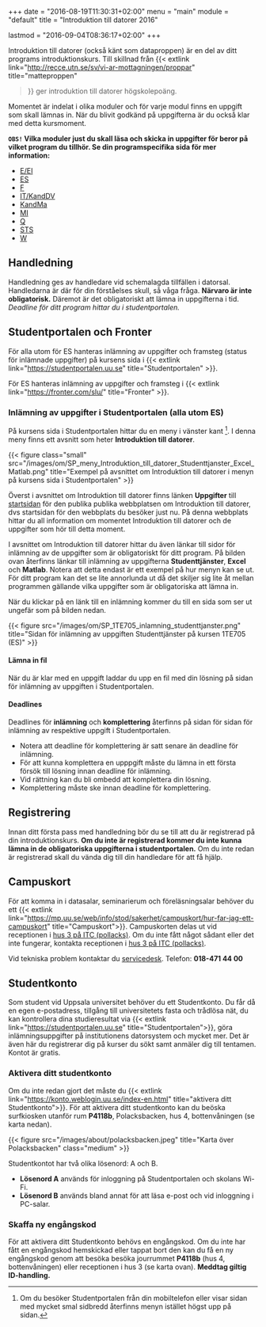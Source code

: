+++
date = "2016-08-19T11:30:31+02:00"
menu = "main"
module = "default"
title = "Introduktion till datorer 2016"

lastmod = "2016-09-04T08:36:17+02:00"
+++

Introduktion till datorer (också känt som dataproppen) är en del av ditt
programs introduktionskurs. Till skillnad från {{< extlink
link="http://recce.utn.se/sv/vi-ar-mottagningen/proppar" title="matteproppen"
>}} ger introduktion till datorer högskolepoäng.

Momentet är indelat i olika moduler och för varje modul finns en uppgift som
skall lämnas in. När du blivit godkänd på uppgifterna är du också klar med
detta kursmoment.

**`OBS!` Vilka moduler just du skall läsa och skicka in uppgifter för beror på
vilket program du tillhör. Se din programspecifika sida för mer information:**

- [E/EI](/programsida/e-ei)
- [ES](/programsida/es)
- [F](/programsida/f)
- [IT/KandDV](/programsida/it-kanddv)
- [KandMa](/programsida/kandma)
- [MI](/programsida/mi)
- [Q](/programsida/q)
- [STS](/programsida/sts)
- [W](/programsida/w)

## Handledning
Handledning ges av handledare vid schemalagda tillfällen i datorsal. Handledarna
är där för din förståelses skull, så våga fråga. **Närvaro är inte
obligatorisk.** Däremot är det obligatoriskt att lämna in uppgifterna i tid.
*Deadline för ditt program hittar du i studentportalen.*


## Studentportalen och Fronter

För alla utom för ES hanteras inlämning av uppgifter och framsteg (status för
inlämnade uppgifter) på kursens sida i {{< extlink
link="https://studentportalen.uu.se" title="Studentportalen" >}}.

För ES hanteras inlämning av uppgifter och framsteg i {{< extlink
link="https://fronter.com/slu/" title="Fronter" >}}.

### Inlämning av uppgifter i Studentportalen (alla utom ES)

På kursens sida i Studentportalen hittar du en meny i vänster kant [^sp-menu]. I denna meny
finns ett avsnitt som heter **Introduktion till datorer**.

{{< figure class="small"
src="/images/om/SP_meny_Introduktion_till_datorer_Studenttjanster_Excel_Matlab.png"
title="Exempel på avsnittet om Introduktion till datorer i menyn på kursens sida i Studentportalen" >}}

Överst i avsnittet om Introduktion till datorer finns länken **Uppgifter** till
[startsidan](/) för den publika publika webbplatsen om Introduktion till
datorer, dvs startsidan för den webbplats du besöker just nu. På denna webbplats
hittar du all information om momentet Introduktion till datorer och de uppgifter
som hör till detta moment.

I avsnittet om Introduktion till datorer hittar du även länkar till sidor för
inlämning av de uppgifter som är obligatoriskt för ditt program. På bilden ovan
återfinns länkar till inlämning av uppgifterna **Studenttjänster**, **Excel** och
**Matlab**. Notera att detta endast är ett exempel på hur menyn kan se ut. För ditt
program kan det se lite annorlunda ut då det skiljer sig lite åt mellan
programmen gällande vilka uppgifter som är obligatoriska att lämna in. 

När du klickar på en länk till en inlämning kommer du till en sida som ser ut
ungefär som på bilden nedan. 

{{< figure src="/images/om/SP_1TE705_inlamning_studenttjanster.png" 
    title="Sidan för inlämning av uppgiften Studenttjänster på kursen 1TE705 (ES)" >}}

#### Lämna in fil

När du är klar med en uppgift laddar du upp en fil med din lösning på sidan för
inlämning av uppgiften i Studentportalen. 

#### Deadlines 

Deadlines för **inlämning** och **komplettering** återfinns på sidan för
sidan för inlämning av respektive uppgift i Studentportalen. 

- Notera att deadline för komplettering är satt senare än deadline för inlämning.
- För att kunna komplettera en upppgift måste du lämna in ett första försök till
lösning innan deadline för inlämning. 
- Vid rättning kan du bli ombedd att komplettera din lösning. 
- Komplettering måste ske innan deadline för komplettering.

## Registrering
Innan ditt första pass med handledning bör du se till att du är registrerad på
din introduktionskurs. **Om du inte är registrerad kommer du inte kunna lämna in de
obligatoriska uppgifterna i studentportalen.** Om du inte redan är registrerad
skall du vända dig till din handledare för att få hjälp.

## Campuskort
För att komma in i datasalar, seminarierum och föreläsningsalar behöver du ett
{{< extlink link="https://mp.uu.se/web/info/stod/sakerhet/campuskort/hur-far-jag-ett-campuskort"
title="Campuskort">}}. Campuskorten delas ut vid receptionen i [hus 3 på ITC
(pollacks)](#aktivera-ditt-studentkonto). Om du inte fått något sådant eller
det inte fungerar, kontakta receptionen i
[hus 3 på ITC (pollacks)](#aktivera-ditt-studentkonto).

Vid tekniska problem kontaktar du [servicedesk](mailto:servicedesk@uu.se?subject=Campuskort).
Telefon: **018-471 44 00**

## Studentkonto
Som student vid Uppsala universitet behöver du ett Studentkonto. Du får då en
egen e-postadress, tillgång till universitetets fasta och trådlösa nät, du kan
kontrollera dina studieresultat via
{{< extlink link="https://studentportalen.uu.se" title="Studentportalen">}},
göra inlämningsuppgifter på institutionens datorsystem och mycket mer.
Det är även här du registrerar dig på kurser du sökt samt anmäler dig till
tentamen. Kontot är gratis.

### Aktivera ditt studentkonto
Om du inte redan gjort det måste du
{{< extlink link="https://konto.weblogin.uu.se/index-en.html"
title="aktivera ditt Studentkonto">}}. För att aktivera ditt studentkonto kan
du beöska surfkiosken utanför rum **P4118b**, Polacksbacken, hus 4,
bottenvåningen (se karta nedan). 

{{< figure src="/images/about/polacksbacken.jpeg"
title="Karta över Polacksbacken" class="medium" >}}

Studentkontot har två olika lösenord: A och B. 

- **Lösenord A** används för inloggning på Studentportalen och skolans Wi-Fi.
- **Lösenord B** används bland annat för att läsa e-post och vid inloggning
  i PC-salar.

### Skaffa ny engångskod
För att aktivera ditt Studentkonto behövs en engångskod. Om du inte har fått
en engångskod hemskickad eller tappat bort den kan du få en ny engångskod genom
att besöka besöka jourrummet **P4118b** (hus 4, bottenvåningen) eller
receptionen i hus 3 (se karta ovan). **Meddtag giltig ID-handling.**

[^sp-menu]: Om du besöker Studentportalen från din mobiltelefon eller visar sidan med mycket smal sidbredd återfinns menyn istället högst upp på sidan.
